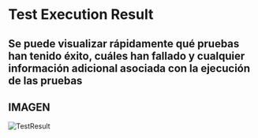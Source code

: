 # Test Execution Result
## Se puede visualizar rápidamente qué pruebas han tenido éxito, cuáles han fallado y cualquier información adicional asociada con la ejecución de las pruebas

## IMAGEN
![TestResult](../../../Escritorio/TestResult.png)